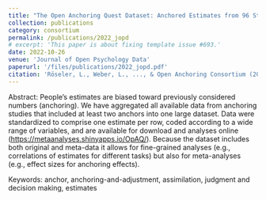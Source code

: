 ```yaml
---
title: "The Open Anchoring Quest Dataset: Anchored Estimates from 96 Studies on Anchoring Effects"
collection: publications
category: consortium
permalink: /publications/2022_jopd
# excerpt: 'This paper is about fixing template issue #693.'
date: 2022-10-26
venue: 'Journal of Open Psychology Data'
paperurl: '/files/publications/2022_jopd.pdf'
citation: 'Röseler, L., Weber, L., ..., & Open Anchoring Consortium (2022). The Open Anchoring Quest Dataset: Anchored Estimates from 96 Studies on Anchoring Effects. <i>Journal of Open Psychology Data</i>. 10(1), 1–16.'
---
```


Abstract: People’s estimates are biased toward previously considered numbers (anchoring). We have aggregated all available data from anchoring studies that included at least two anchors into one large dataset. Data were standardized to comprise one estimate per row, coded according to a wide range of variables, and are available for download and analyses online (https://metaanalyses.shinyapps.io/OpAQ/). Because the dataset includes both original and meta-data it allows for fine-grained analyses (e.g., correlations of estimates for different tasks) but also for meta-analyses (e.g., effect sizes for anchoring effects).

Keywords: anchor, anchoring-and-adjustment, assimilation, judgment and decision making, estimates
<!-- JEL Codes: C72, D01, D82, K14 -->

<!-- Presented at: Experimental Finance (Sofia, 2023), Young Economists' Meeting (Brno, 2023) -->

<!-- Data: Full data and preanalysis plan can be found on [OSF](https://osf.io/r6anc/?view_only=547c817285ff41eaaab808275a933855). -->